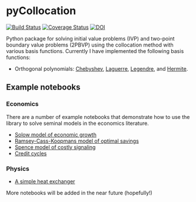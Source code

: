 # pyCollocation

[![Build Status](https://travis-ci.org/davidrpugh/pyCollocation.svg?branch=master)](https://travis-ci.org/davidrpugh/pyCollocation)
[![Coverage Status](https://coveralls.io/repos/davidrpugh/pyCollocation/badge.svg?branch=master)](https://coveralls.io/r/davidrpugh/pyCollocation?branch=master)
[![DOI](https://zenodo.org/badge/doi/10.5281/zenodo.16709.svg)](http://dx.doi.org/10.5281/zenodo.16709)

Python package for solving initial value problems (IVP) and two-point boundary value problems (2PBVP) using the collocation method with various basis functions. Currently I have implemented the following basis functions:

* Orthogonal polynomials: [Chebyshev](http://en.wikipedia.org/wiki/Chebyshev_polynomials), [Laguerre](http://en.wikipedia.org/wiki/Laguerre_polynomials), [Legendre](http://en.wikipedia.org/wiki/Legendre_polynomials), and [Hermite](http://en.wikipedia.org/wiki/Hermite_polynomials).


## Example notebooks

### Economics
There are a number of example notebooks that demonstrate how to use the library to solve seminal models in the economics literature.

* [Solow model of economic growth](http://nbviewer.ipython.org/github/davidrpugh/pyCollocation/blob/master/examples/solow-model.ipynb)
* [Ramsey-Cass-Koopmans model of optimal savings](http://nbviewer.ipython.org/github/davidrpugh/pyCollocation/blob/master/examples/ramsey-model.ipynb)
* [Spence model of costly signaling](http://nbviewer.ipython.org/github/davidrpugh/pyCollocation/blob/master/examples/spence-model.ipynb)
* [Credit cycles](http://nbviewer.ipython.org/github/davidrpugh/pyCollocation/blob/master/examples/credit-cycles.ipynb)

### Physics

* [A simple heat exchanger](http://nbviewer.ipython.org/github/davidrpugh/pyCollocation/blob/master/examples/heat-exchanger.ipynb)

More notebooks will be added in the near future (hopefully!)
